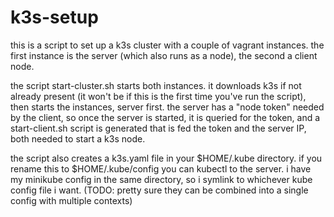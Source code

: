 # k3s-setup

this is a script to set up a k3s cluster with a couple of vagrant instances.
the first instance is the server (which also runs as a node), the second a client node.

the script start-cluster.sh starts both instances. it downloads k3s if not already present (it won't be if this is the first time you've run the script), then starts the instances, server first. the server has a "node token" needed by the client, so once the server is started, it is queried for the token, and a start-client.sh script is generated that is fed the token and the server IP, both needed to start a k3s node.

the script also creates a k3s.yaml file in your $HOME/.kube directory. if you rename this to $HOME/.kube/config you can kubectl to the server. i have my minikube config in the same directory, so i symlink to whichever kube config file i want. (TODO: pretty sure they can be combined into a single config with multiple contexts)
